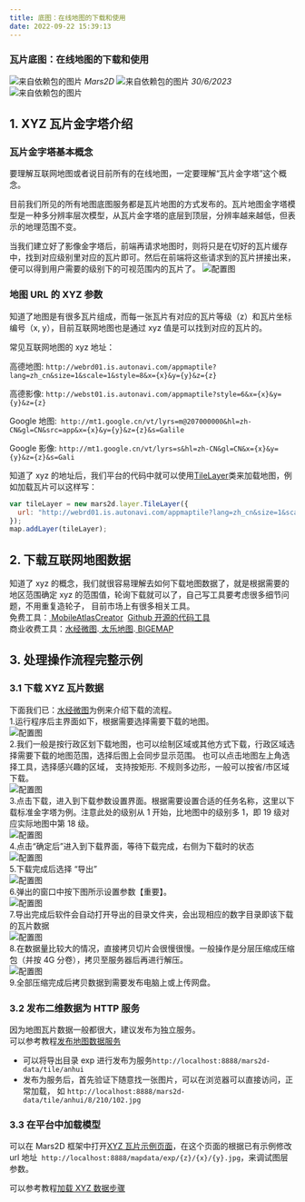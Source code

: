 ```yaml
---
title: 底图：在线地图的下载和使用
date: 2022-09-22 15:39:13
---
```


<h3>瓦片底图：在线地图的下载和使用</h3>

<div class='headStyle'>
<img class='images' src="../public/icon/yonghu.svg" alt="来自依赖包的图片">
<i class='text'>Mars2D</i>
<img class='imagess' src="../public/icon/shijian.svg" alt="来自依赖包的图片">
<i class='text'>30/6/2023</i>
<img class='imagess' src="../public/icon/liulan.svg" alt="来自依赖包的图片">
<span class='text' id="busuanzi_container_page_pv">
  <span id="busuanzi_value_page_pv"></span>
</span>
</div>

## 1. XYZ 瓦片金字塔介绍

### 瓦片金字塔基本概念

要理解互联网地图或者说目前所有的在线地图，一定要理解“瓦片金字塔”这个概念。

目前我们所见的所有地图底图服务都是瓦片地图的方式发布的。瓦片地图金字塔模型是一种多分辨率层次模型，从瓦片金字塔的底层到顶层，分辨率越来越低，但表示的地理范围不变。

当我们建立好了影像金字塔后，前端再请求地图时，则将只是在切好的瓦片缓存中，找到对应级别里对应的瓦片即可。然后在前端将这些请求到的瓦片拼接出来，便可以得到用户需要的级别下的可视范围内的瓦片了。
![配置图][1]

### 地图 URL 的 XYZ 参数

知道了地图是有很多瓦片组成，而每一张瓦片有对应的瓦片等级（z）和瓦片坐标编号（x, y），目前互联网地图也是通过 xyz 值是可以找到对应的瓦片的。

常见互联网地图的 xyz 地址：

高德地图: `http://webrd01.is.autonavi.com/appmaptile?lang=zh_cn&size=1&scale=1&style=8&x={x}&y={y}&z={z}`

高德影像: `http://webst01.is.autonavi.com/appmaptile?style=6&x={x}&y={y}&z={z}`

Google 地图:` http://mt1.google.cn/vt/lyrs=m@207000000&hl=zh-CN&gl=CN&src=app&x={x}&y={y}&z={z}&s=Galile`

Google 影像: `http://mt1.google.cn/vt/lyrs=s&hl=zh-CN&gl=CN&x={x}&y={y}&z={z}&s=Gali`

知道了 xyz 的地址后，我们平台的代码中就可以使用[TileLayer](http://mars2d.cn/api/TileLayer.html)类来加载地图，例如加载瓦片可以这样写：

```js
var tileLayer = new mars2d.layer.TileLayer({
  url: "http://webrd01.is.autonavi.com/appmaptile?lang=zh_cn&size=1&scale=1&style=8&x={x}&y={y}&z={z}",
});
map.addLayer(tileLayer);
```

## 2. 下载互联网地图数据

知道了 xyz 的概念，我们就很容易理解去如何下载地图数据了，就是根据需要的地区范围确定 xyz 的范围值，轮询下载就可以了，自己写工具要考虑很多细节问题，不用重复造轮子， 目前市场上有很多相关工具。<br />
免费工具：[ MobileAtlasCreator](https://mobac.sourceforge.io/)&nbsp;
[Github 开源的代码工具](https://github.com/ShareQiu1994/node-map-download)<br />
商业收费工具：[水经微图](http://www.rivermap.cn/down.html).[ 太乐地图](http://www.arctiler.com/index.html).[ BIGEMAP](http://www.bigemap.com/index.html)

## 3. 处理操作流程完整示例

### 3.1 下载 XYZ 瓦片数据

下面我们已：[水经微图](http://www.rivermap.cn/down.html)为例来介绍下载的流程。<br /> 1.运行程序后主界面如下，根据需要选择需要下载的地图。<br />
![配置图][2]<br /> 2.我们一般是按行政区划下载地图，也可以绘制区域或其他方式下载，行政区域选择需要下载的地图范围，选择后图上会同步显示范围。 也可以点击地图左上角选择工具，选择感兴趣的区域， 支持按矩形. 不规则多边形，一般可以按省/市区域下载。<br />
![配置图][3]<br /> 3.点击下载，进入到下载参数设置界面。根据需要设置合适的任务名称，这里以下载标准金字塔为例。注意此处的级别从 1 开始，比地图中的级别多 1，即 19 级对应实际地图中第 18 级。<br />
![配置图][4]<br /> 4.点击“确定后”进入到下载界面，等待下载完成，右侧为下载时的状态<br />
![配置图][5]<br /> 5.下载完成后选择 “导出”<br />
![配置图][6]<br /> 6.弹出的窗口中按下图所示设置参数【重要】。<br />
![配置图][7]<br /> 7.导出完成后软件会自动打开导出的目录文件夹，会出现相应的数字目录即该下载的瓦片数据<br />
![配置图][8]<br /> 8.在数据量比较大的情况，直接拷贝切片会很慢很慢。一般操作是分层压缩成压缩包（并按 4G 分卷），拷贝至服务器后再进行解压。<br />
![配置图][9]<br /> 9.全部压缩完成后拷贝数据到需要发布电脑上或上传网盘。

### 3.2 发布二维数据为 HTTP 服务

因为地图瓦片数据一般都很大，建议发布为独立服务。<br />
可以参考教程[发布地图数据服务](/data/server.md)

- 可以将导出目录 exp 进行发布为服务`http://localhost:8888/mars2d-data/tile/anhui`
- 发布为服务后，首先验证下随意找一张图片，可以在浏览器可以直接访问，正常加载， 如 `http://localhost:8888/mars2d-data/tile/anhui/8/210/102.jpg`

### 3.3 在平台中加载模型

可以在 Mars2D 框架中打开[XYZ 瓦片示例页面](http://mars2d.cn/editor.html?id=layer-tile/type/xyz)，在这个页面的根据已有示例修改 url 地址` http://localhost:8888/mapdata/exp/{z}/{x}/{y}.jpg`，来调试图层参数。

可以参考教程[加载 XYZ 数据步骤](http://mars2d.cn/doc.html#data/guide/map/tileLayer)

[1]: ../public/image/map-tileLayer-lod.jpg
[2]: ../public/image/data-xyzDown-sjz1.jpg
[3]: ../public/image/data-xyzDown-sjz2.jpg
[4]: ../public/image/data-xyzDown-sjz3.jpg
[5]: ../public/image/data-xyzDown-sjz4.jpg
[6]: ../public/image/data-xyzDown-sjz5.jpg
[7]: ../public/image/data-xyzDown-sjz6.jpg
[8]: ../public/image/data-xyzDown-sjz7.jpg
[9]: ../public/image/data-xyzDown-sjz8.jpg
